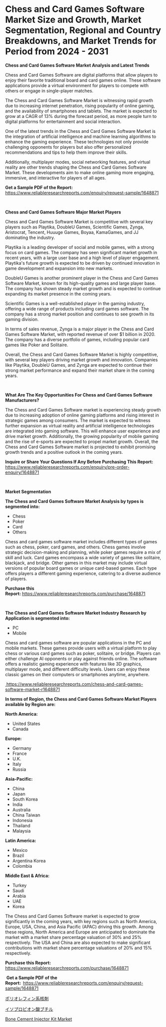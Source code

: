 <p><h1>Chess and Card Games Software Market Size and Growth, Market Segmentation, Regional and Country Breakdowns, and Market Trends for Period from 2024 -  2031</h1></p><p><strong>Chess and Card Games Software Market Analysis and Latest Trends</strong></p>
<p><p>Chess and Card Games Software are digital platforms that allow players to enjoy their favorite traditional board and card games online. These software applications provide a virtual environment for players to compete with others or engage in single-player matches.</p><p>The Chess and Card Games Software Market is witnessing rapid growth due to increasing internet penetration, rising popularity of online gaming, and the availability of smartphones and tablets. The market is expected to grow at a CAGR of 13% during the forecast period, as more people turn to digital platforms for entertainment and social interaction.</p><p>One of the latest trends in the Chess and Card Games Software Market is the integration of artificial intelligence and machine learning algorithms to enhance the gaming experience. These technologies not only provide challenging opponents for players but also offer personalized recommendations and tips to help them improve their skills.</p><p>Additionally, multiplayer modes, social networking features, and virtual reality are other trends shaping the Chess and Card Games Software Market. These developments aim to make online gaming more engaging, immersive, and interactive for players of all ages.</p></p>
<p><strong>Get a Sample PDF of the Report:&nbsp;</strong> <a href="https://www.reliableresearchreports.com/enquiry/request-sample/1648871">https://www.reliableresearchreports.com/enquiry/request-sample/1648871</a></p>
<p>&nbsp;</p>
<p><strong>Chess and Card Games Software Major Market Players</strong></p>
<p><p>Chess and Card Games Software Market is competitive with several key players such as Playtika, DoubleU Games, Scientific Games, Zynga, Aristocrat, Tencent, Huuuge Games, Boyaa, KamaGames, and JJ dominating the industry. </p><p>Playtika is a leading developer of social and mobile games, with a strong focus on card games. The company has seen significant market growth in recent years, with a large user base and a high level of player engagement. Playtika's future growth is expected to be driven by continued innovation in game development and expansion into new markets.</p><p>DoubleU Games is another prominent player in the Chess and Card Games Software Market, known for its high-quality games and large player base. The company has shown steady market growth and is expected to continue expanding its market presence in the coming years.</p><p>Scientific Games is a well-established player in the gaming industry, offering a wide range of products including card games software. The company has a strong market position and continues to see growth in its gaming division.</p><p>In terms of sales revenue, Zynga is a major player in the Chess and Card Games Software Market, with reported revenue of over $1 billion in 2020. The company has a diverse portfolio of games, including popular card games like Poker and Solitaire.</p><p>Overall, the Chess and Card Games Software Market is highly competitive, with several key players driving market growth and innovation. Companies like Playtika, DoubleU Games, and Zynga are expected to continue their strong market performance and expand their market share in the coming years.</p></p>
<p>&nbsp;</p>
<p><strong>What Are The Key Opportunities For Chess and Card Games Software Manufacturers?</strong></p>
<p><p>The Chess and Card Games Software market is experiencing steady growth due to increasing adoption of online gaming platforms and rising interest in strategic games among consumers. The market is expected to witness further expansion as virtual reality and artificial intelligence technologies are integrated into gaming software. This will enhance user experience and drive market growth. Additionally, the growing popularity of mobile gaming and the rise of e-sports are expected to propel market growth. Overall, the Chess and Card Games Software market is projected to exhibit promising growth trends and a positive outlook in the coming years.</p></p>
<p><strong>Inquire or Share Your Questions If Any Before Purchasing This Report:</strong> <a href="https://www.reliableresearchreports.com/enquiry/pre-order-enquiry/1648871">https://www.reliableresearchreports.com/enquiry/pre-order-enquiry/1648871</a></p>
<p>&nbsp;</p>
<p><strong>Market Segmentation</strong></p>
<p><strong>The Chess and Card Games Software Market Analysis by types is segmented into:</strong></p>
<p><ul><li>Chess</li><li>Poker</li><li>Card</li><li>Others</li></ul></p>
<p><p>Chess and card games software market includes different types of games such as chess, poker, card games, and others. Chess games involve strategic decision-making and planning, while poker games require a mix of skill and luck. Card games encompass a wide variety of games like solitaire, blackjack, and bridge. Other games in this market may include virtual versions of popular board games or unique card-based games. Each type offers players a different gaming experience, catering to a diverse audience of players.</p></p>
<p><strong>Purchase this Report:&nbsp;</strong><a href="https://www.reliableresearchreports.com/purchase/1648871">https://www.reliableresearchreports.com/purchase/1648871</a></p>
<p>&nbsp;</p>
<p><strong>The Chess and Card Games Software Market Industry Research by Application is segmented into:</strong></p>
<p><ul><li>PC</li><li>Mobile</li></ul></p>
<p><p>Chess and card games software are popular applications in the PC and mobile markets. These games provide users with a virtual platform to play chess or various card games such as poker, solitaire, or bridge. Players can either challenge AI opponents or play against friends online. The software offers a realistic gaming experience with features like 3D graphics, multiplayer mode, and different difficulty levels. Users can enjoy these classic games on their computers or smartphones anytime, anywhere.</p></p>
<p><a href="https://www.reliableresearchreports.com/chess-and-card-games-software-market-r1648871">&nbsp;https://www.reliableresearchreports.com/chess-and-card-games-software-market-r1648871</a></p>
<p><strong>In terms of Region, the Chess and Card Games Software Market Players available by Region are:</strong></p>
<p>
    <p> <strong> North America: </strong>
        <ul>
            <li>United States</li>
            <li>Canada</li>
        </ul>
        </p> 
    <p> <strong> Europe: </strong>
        <ul>
            <li>Germany</li>
            <li>France</li>
            <li>U.K.</li>
            <li>Italy</li>
            <li>Russia</li>
        </ul>
        </p> 
    <p> <strong> Asia-Pacific: </strong>
        <ul>
            <li>China</li>
            <li>Japan</li>
            <li>South Korea</li>
            <li>India</li>
            <li>Australia</li>
            <li>China Taiwan</li>
            <li>Indonesia</li>
            <li>Thailand</li>
            <li>Malaysia</li>
        </ul>
        </p> 
    <p> <strong> Latin America: </strong>
        <ul>
            <li>Mexico</li>
            <li>Brazil</li>
            <li>Argentina Korea</li>
            <li>Colombia</li>
        </ul>
        </p> 
    <p> <strong> Middle East & Africa: </strong>
        <ul>
            <li>Turkey</li>
            <li>Saudi</li>
            <li>Arabia</li>
            <li>UAE</li>
            <li>Korea</li>
        </ul>
    </p>
    </p>
<p><p>The Chess and Card Games Software market is expected to grow significantly in the coming years, with key regions such as North America, Europe, USA, China, and Asia Pacific (APAC) driving this growth. Among these regions, North America and Europe are anticipated to dominate the market with a market share percentage valuation of 30% and 25% respectively. The USA and China are also expected to make significant contributions with market share percentage valuations of 20% and 15% respectively.</p></p>
<p><strong>Purchase this Report: </strong><a href="https://www.reliableresearchreports.com/purchase/1648871">https://www.reliableresearchreports.com/purchase/1648871</a></p>
<p>&nbsp;<strong>Get a Sample PDF of the Report:&nbsp;&nbsp;</strong><a href="https://www.reliableresearchreports.com/enquiry/request-sample/1648871">https://www.reliableresearchreports.com/enquiry/request-sample/1648871</a></p>
<p><strong></strong></p>
<p><p><a href="https://github.com/andrade7361/Market-Research-Report-List-1/blob/main/5706518108930.md">ポリオレフィン系核剤</a></p><p><a href="https://github.com/RaeJenkins1952/Market-Research-Report-List-1/blob/main/2669977108931.md">イソプロピオン酸ブチル</a></p><p><a href="https://github.com/LitzyGulgowski2023/Market-Research-Report-List-1/blob/main/bone-cement-injector-kit-market.md">Bone Cement Injector Kit Market</a></p></p>
